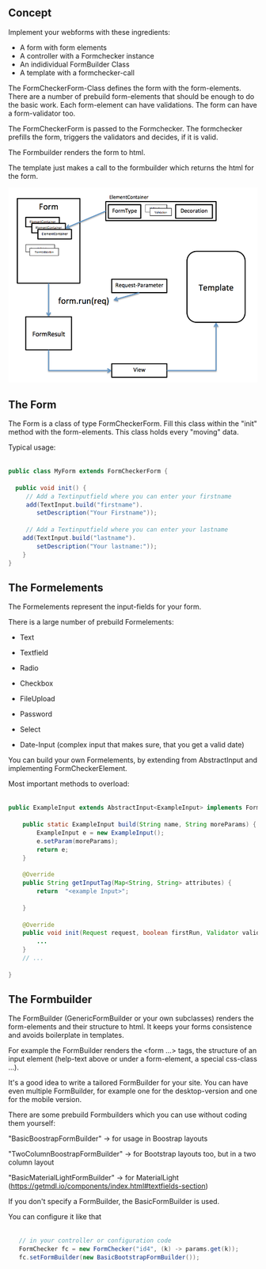 ## Concept

Implement your webforms with these ingredients:

* A form with form elements
* A controller with a Formchecker instance
* An indidividual FormBuilder Class
* A template with a formchecker-call

The FormCheckerForm-Class defines the form with the form-elements.
There are a number of prebuild form-elements that should be enough to do the basic work.
Each form-element can have validations. The form can have a form-validator too. 

The FormCheckerForm is passed to the Formchecker. The formchecker prefills the form, triggers the validators and decides, if it is valid.

The Formbuilder renders the form to html. 

The template just makes a call to the formbuilder which returns the html for the form.


![Overview](overview.png "Overview jFormchecker")


## The Form

The Form is a class of type FormCheckerForm. Fill this class within the "init" method with the form-elements. This class holds every "moving" data.

Typical usage:

```Java

public class MyForm extends FormCheckerForm {

  public void init() {
  	 // Add a Textinputfield where you can enter your firstname
     add(TextInput.build("firstname").
     	setDescription("Your Firstname"));

  	 // Add a Textinputfield where you can enter your lastname
    add(TextInput.build("lastname").
    	setDescription("Your lastname:"));
	}
}
```


## The Formelements

The Formelements represent the input-fields for your form.

There is a large number of prebuild Formelements:

* Text

* Textfield

* Radio

* Checkbox

* FileUpload

* Password

* Select

* Date-Input (complex input that makes sure, that you get a valid date)

You can build your own Formelements, by extending from  AbstractInput and implementing FormCheckerElement.

Most important methods to overload:

```Java

public ExampleInput extends AbstractInput<ExampleInput> implements FormCheckerElement {

	public static ExampleInput build(String name, String moreParams) {
		ExampleInput e = new ExampleInput();
		e.setParam(moreParams);
		return e;
	}

	@Override
	public String getInputTag(Map<String, String> attributes) {
		return  "<example Input>";

	}
	
	@Override
	public void init(Request request, boolean firstRun, Validator validator) {
		...
	}
	// ...

} 


```

## The Formbuilder

The FormBuilder (GenericFormBuilder or your own subclasses) renders the form-elements and their structure to html. It keeps your forms consistence and avoids boilerplate in templates.

For example the FormBuilder renders the <form ...> </form> tags, the structure of an input element (help-text above or under a form-element, a special css-class ...).

It's a good idea to write a tailored FormBuilder for your site. You can have even multiple FormBuilder, for example one for the desktop-version and one for the mobile version.

There are some prebuild Formbuilders which you can use without coding them yourself:

"BasicBoostrapFormBuilder" -> for usage in Boostrap layouts

"TwoColumnBoostrapFormBuilder" -> for Bootstrap layouts too, but in a two column layout

"BasicMaterialLightFormBuilder" -> for MaterialLight (https://getmdl.io/components/index.html#textfields-section)

If you don't specify a FormBuilder, the BasicFormBuilder is used.

You can configure it like that

 ```Java

	// in your controller or configuration code
	FormChecker fc = new FormChecker("id4", (k) -> params.get(k));
	fc.setFormBuilder(new BasicBootstrapFormBuilder());
	

```
